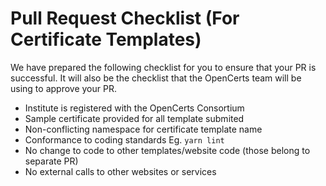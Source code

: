 # Pull Request Checklist (For Certificate Templates)

We have prepared the following checklist for you to ensure that your PR is successful. It will also be the checklist that the OpenCerts team will be using to approve your PR.

- Institute is registered with the OpenCerts Consortium
- Sample certificate provided for all template submited 
- Non-conflicting namespace for certificate template name
- Conformance to coding standards Eg. `yarn lint`
- No change to code to other templates/website code (those belong to separate PR)
- No external calls to other websites or services
